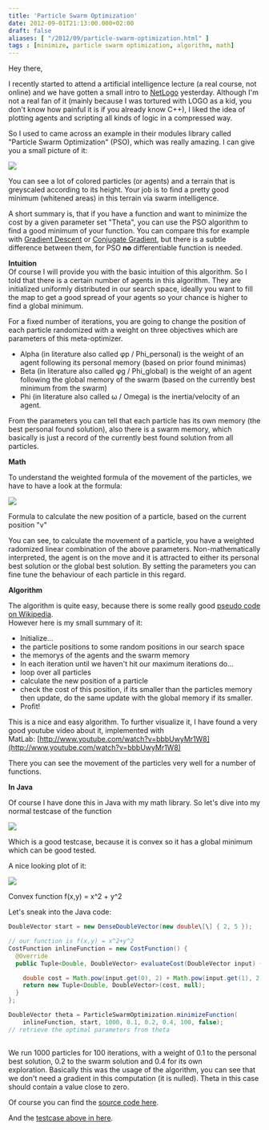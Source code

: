 ```yaml
---
title: 'Particle Swarm Optimization'
date: 2012-09-01T21:13:00.000+02:00
draft: false
aliases: [ "/2012/09/particle-swarm-optimization.html" ]
tags : [minimize, particle swarm optimization, algorithm, math]
---
```


  
Hey there,  
  
I recently started to attend a artificial intelligence lecture (a real course, not online) and we have gotten a small intro to [NetLogo](http://ccl.northwestern.edu/netlogo/) yesterday. Although I'm not a real fan of it (mainly because I was tortured with LOGO as a kid, you don't know how painful it is if you already know C++), I liked the idea of plotting agents and scripting all kinds of logic in a compressed way.  
  
So I used to came across an example in their modules library called "Particle Swarm Optimization" (PSO), which was really amazing. I can give you a small picture of it:  

[![](http://ccl.northwestern.edu/netlogo/models/models/Sample%20Models/Computer%20Science/Particle%20Swarm%20Optimization.png)](http://ccl.northwestern.edu/netlogo/models/models/Sample%20Models/Computer%20Science/Particle%20Swarm%20Optimization.png)

You can see a lot of colored particles (or agents) and a terrain that is greyscaled according to its height. Your job is to find a pretty good minimum (whitened areas) in this terrain via swarm intelligence.  
  
A short summary is, that if you have a function and want to minimize the cost by a given parameter set "Theta", you can use the PSO algorithm to find a good minimum of your function. You can compare this for example with [Gradient Descent](http://en.wikipedia.org/wiki/Gradient_descent) or [Conjugate Gradient](http://codingwiththomas.blogspot.de/2012/02/nonlinear-conjugate-gradient-method-in.html), but there is a subtle difference between them, for PSO **no** differentiable function is needed.  
  
**Intuition**  
Of course I will provide you with the basic intuition of this algorithm. So I told that there is a certain number of agents in this algorithm. They are initialized uniformly distributed in our search space, ideally you want to fill the map to get a good spread of your agents so your chance is higher to find a global minimum.  
  
For a fixed number of iterations, you are going to change the position of each particle randomized with a weight on three objectives which are parameters of this meta-optimizer.  

*   Alpha (in literature also called φp / Phi\_personal) is the weight of an agent following its personal memory (based on prior found minimas)
*   Beta (in literature also called φg / Phi\_global) is the weight of an agent following the global memory of the swarm (based on the currently best minimum from the swarm)
*   Phi (in literature also called ω / Omega) is the inertia/velocity of an agent.

  
From the parameters you can tell that each particle has its own memory (the best personal found solution), also there is a swarm memory, which basically is just a record of the currently best found solution from all particles.  
  
**Math**  
  
To understand the weighted formula of the movement of the particles, we have to have a look at the formula:  

[![](http://2.bp.blogspot.com/-DpQysZPk2R8/UEJW_u6JS4I/AAAAAAAABlI/VCXKbWbf1rE/s1600/PSO_formula.png)](http://2.bp.blogspot.com/-DpQysZPk2R8/UEJW_u6JS4I/AAAAAAAABlI/VCXKbWbf1rE/s1600/PSO_formula.png)

Formula to calculate the new position of a particle, based on the current position "v"

You can see, to calculate the movement of a particle, you have a weighted radomized linear combination of the above parameters. Non-mathematically interpreted, the agent is on the move and it is attracted to either its personal best solution or the global best solution. By setting the parameters you can fine tune the behaviour of each particle in this regard.  
  
**Algorithm**  
  
The algorithm is quite easy, because there is some really good [pseudo code on Wikipedia](http://en.wikipedia.org/wiki/Particle_swarm_optimization#Algorithm).  
However here is my small summary of it:  
  
*   Initialize...
*   the particle positions to some random positions in our search space
*   the memorys of the agents and the swarm memory
*   In each iteration until we haven't hit our maximum iterations do...
*   loop over all particles
*   calculate the new position of a particle
*   check the cost of this position, if its smaller than the particles memory then update, do the same update with the global memory if its smaller.
*   Profit!

This is a nice and easy algorithm. To further visualize it, I have found a very good youtube video about it, implemented with MatLab: [http://www.youtube.com/watch?v=bbbUwyMr1W8](http://www.youtube.com/watch?v=bbbUwyMr1W8)

There you can see the movement of the particles very well for a number of functions.

**In Java**

Of course I have done this in Java with my math library. So let's dive into my normal testcase of the function 

[![](http://3.bp.blogspot.com/-0Dmi4vOcBxQ/UEJarslc9aI/AAAAAAAABlY/cwC66p0O4ME/s1600/chart.png)](http://3.bp.blogspot.com/-0Dmi4vOcBxQ/UEJarslc9aI/AAAAAAAABlY/cwC66p0O4ME/s1600/chart.png)

  

Which is a good testcase, because it is convex so it has a global minimum which can be good tested.

A nice looking plot of it:

[![](http://4.bp.blogspot.com/-GciilGLgVmY/UEJdsNu0U5I/AAAAAAAABlo/nooMsAo_yik/s320/plot.png)](http://4.bp.blogspot.com/-GciilGLgVmY/UEJdsNu0U5I/AAAAAAAABlo/nooMsAo_yik/s1600/plot.png)

Convex function f(x,y) = x^2 + y^2

Let's sneak into the Java code:  
  

```java
DoubleVector start = new DenseDoubleVector(new double\[\] { 2, 5 });  

// our function is f(x,y) = x^2+y^2  
CostFunction inlineFunction = new CostFunction() {  
  @Override  
  public Tuple<Double, DoubleVector> evaluateCost(DoubleVector input) {  

    double cost = Math.pow(input.get(0), 2) + Math.pow(input.get(1), 2);  
    return new Tuple<Double, DoubleVector>(cost, null);  
  }  
};  

DoubleVector theta = ParticleSwarmOptimization.minimizeFunction(  
    inlineFunction, start, 1000, 0.1, 0.2, 0.4, 100, false);  
// retrieve the optimal parameters from theta  
 
```

We run 1000 particles for 100 iterations, with a weight of 0.1 to the personal best solution, 0.2 to the swarm solution and 0.4 for its own exploration. Basically this was the usage of the algorithm, you can see that we don't need a gradient in this computation (it is nulled). Theta in this case should contain a value close to zero.  
  
Of course you can find the [source code here](https://github.com/thomasjungblut/thomasjungblut-common/blob/master/src/main/java/de/jungblut/math/minimize/ParticleSwarmOptimization.java).
  
And the [testcase above in here](https://github.com/thomasjungblut/thomasjungblut-common/blob/master/src/test/java/de/jungblut/math/minimize/ParticleSwarmOptimizationTest.java).
  
  